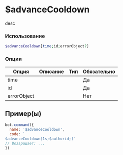# $advanceCooldown
desc
### Использование
```php
$advanceCooldown[time;id;errorObject?]
```

### Опции

| Опция | Описание | Тип | Обязательно |
|--------|-------------|------|----------|
| time |  |  | Да | 
| id |  |  | Да | 
| errorObject |  |  | Нет |
## Пример(ы)

```javascript
bot.command({
  name: '$advanceCooldown',
  code: `
$advanceCooldown[1s;$authorid;]`
// Возвращает: ...
})
```